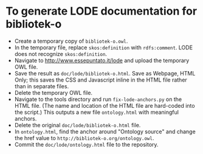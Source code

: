 # To generate LODE documentation for bibliotek-o

* Create a temporary copy of `bibliotek-o.owl`.
* In the temporary file, replace `skos:definition` with `rdfs:comment`. LODE does not recognize `skos:definition`.
* Navigate to http://www.essepuntato.it/lode and upload the temporary OWL file.
* Save the result as `doc/lode/bibliotek-o.html`. Save as Webpage, HTML Only; this saves the CSS and Javascript inline in the HTML file rather than in separate files.
* Delete the temporary OWL file.
* Navigate to the tools directory and run `fix-lode-anchors.py` on the HTML file. (The name and location of the HTML file are hard-coded into the script.) This outputs a new file `ontology.html` with meaningful anchors.
* Delete the original `doc/lode/bibliotek-o.html` file.
* In `ontology.html`, find the anchor around "Ontology source" and change the href value to `http://bibliotek-o.org/ontology.owl`.
* Commit the `doc/lode/ontology.html` file to the repository.
